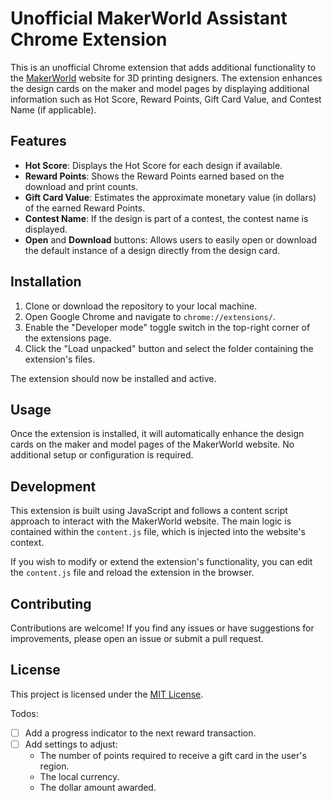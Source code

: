 # Unofficial MakerWorld Assistant Chrome Extension

This is an unofficial Chrome extension that adds additional functionality to the [MakerWorld](https://makerworld.com) website for 3D printing designers. The extension enhances the design cards on the maker and model pages by displaying additional information such as Hot Score, Reward Points, Gift Card Value, and Contest Name (if applicable).

## Features

- **Hot Score**: Displays the Hot Score for each design if available.
- **Reward Points**: Shows the Reward Points earned based on the download and print counts.
- **Gift Card Value**: Estimates the approximate monetary value (in dollars) of the earned Reward Points.
- **Contest Name**: If the design is part of a contest, the contest name is displayed.
- **Open** and **Download** buttons: Allows users to easily open or download the default instance of a design directly from the design card.

## Installation

1. Clone or download the repository to your local machine.
2. Open Google Chrome and navigate to `chrome://extensions/`.
3. Enable the "Developer mode" toggle switch in the top-right corner of the extensions page.
4. Click the "Load unpacked" button and select the folder containing the extension's files.

The extension should now be installed and active.

## Usage

Once the extension is installed, it will automatically enhance the design cards on the maker and model pages of the MakerWorld website. No additional setup or configuration is required.

## Development

This extension is built using JavaScript and follows a content script approach to interact with the MakerWorld website. The main logic is contained within the `content.js` file, which is injected into the website's context.

If you wish to modify or extend the extension's functionality, you can edit the `content.js` file and reload the extension in the browser.

## Contributing

Contributions are welcome! If you find any issues or have suggestions for improvements, please open an issue or submit a pull request.

## License

This project is licensed under the [MIT License](LICENSE).

Todos:
-   [ ]  Add a progress indicator to the next reward transaction.
-   [ ]  Add settings to adjust:
    -   The number of points required to receive a gift card in the user's region.
    -   The local currency.
    -   The dollar amount awarded.
